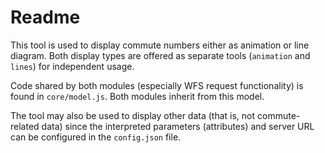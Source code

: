 # Readme

This tool is used to display commute numbers either as animation or line diagram. Both display types are offered as separate tools (`animation` and `lines`) for independent usage.

Code shared by both modules (especially WFS request functionality) is found in `core/model.js`. Both modules inherit from this model.

The tool may also be used to display other data (that is, not commute-related data) since the interpreted parameters (attributes) and server URL can be configured in the `config.json` file.
